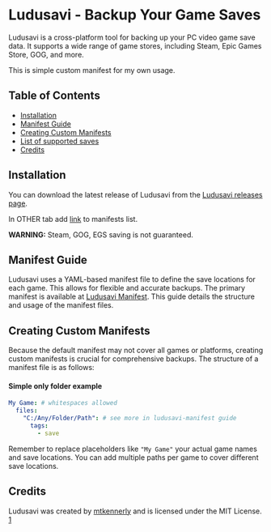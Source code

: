 # Ludusavi - Backup Your Game Saves

Ludusavi is a cross-platform tool for backing up your PC video game save data.  It supports a wide range of game stores, including Steam, Epic Games Store, GOG, and more.

This is simple custom manifest for my own usage.


## Table of Contents
- [Installation](#installation)
- [Manifest Guide](#manifest-guide)
- [Creating Custom Manifests](#creating-custom-manifests)
- [List of supported saves](#lists)
- [Credits](#credits)
  


## Installation

You can download the latest release of Ludusavi from the [Ludusavi releases page](https://github.com/mtkennerly/ludusavi/releases).

In OTHER tab add [link](https://raw.githubusercontent.com/Burbenpho/ludusavi-manifest/refs/heads/main/manifest.yaml) to manifests list.

**WARNING:** Steam, GOG, EGS saving is not guaranteed.
## Manifest Guide

Ludusavi uses a YAML-based manifest file to define the save locations for each game. This allows for flexible and accurate backups.  The primary manifest is available at [Ludusavi Manifest](https://github.com/mtkennerly/ludusavi-manifest). This guide details the structure and usage of the manifest files.

## Creating Custom Manifests

Because the default manifest may not cover all games or platforms, creating custom manifests is crucial for comprehensive backups.  The structure of a manifest file is as follows:

#### Simple only folder example
```yaml project="ludusavi-manifest" file="example_manifest.yaml" version=1
My Game: # whitespaces allowed
  files:
    "C:/Any/Folder/Path": # see more in ludusavi-manifest guide
      tags:
        - save
```

Remember to replace placeholders like `"My Game"` your actual game names and save locations.  You can add multiple paths per game to cover different save locations.

## Credits

Ludusavi was created by [mtkennerly](https://github.com/mtkennerly) and is licensed under the MIT License. [1](https://github.com/mtkennerly/ludusavi)
